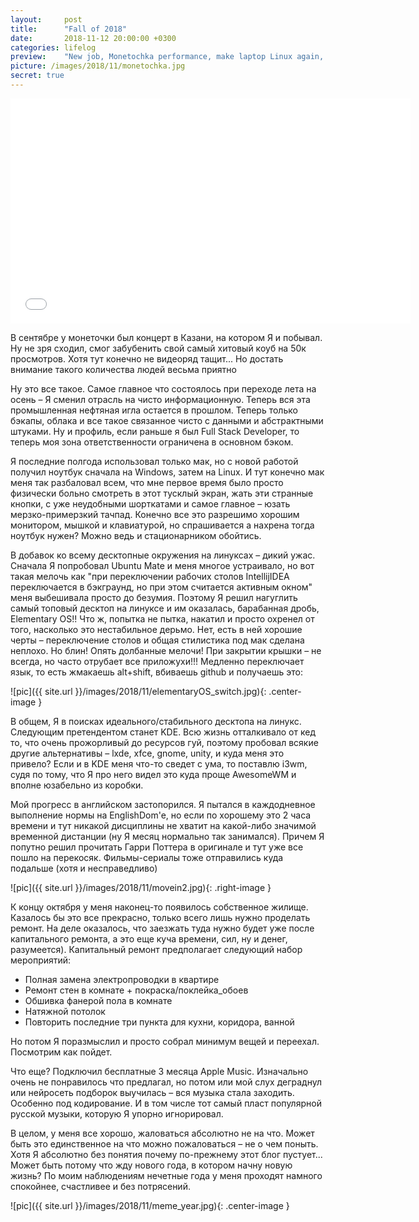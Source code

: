 ```yaml
---
layout:     post
title:      "Fall of 2018"
date:       2018-11-12 20:00:00 +0300
categories: lifelog
preview:    "New job, Monetochka performance, make laptop Linux again, squatters leaving and the next degree of freedom"
picture: /images/2018/11/monetochka.jpg
secret: true
---
```

<style>.some-intend { margin-bottom: 10px; } </style>

<div class="video-wrapper full-container some-intend">
    <iframe src="//coub.com/embed/1fdnil?muted=false&autostart=false&originalSize=false&startWithHD=false" allowfullscreen frameborder="0" width="640" height="360" allow="autoplay" id="goodmood"></iframe>
</div>

В сентябре у монеточки был концерт в Казани, на котором Я и побывал. Ну не зря сходил, смог забубенить свой самый хитовый коуб на 50к просмотров. Хотя тут конечно не видеоряд тащит... Но достать внимание такого количества людей весьма приятно

Ну это все такое. Самое главное что состоялось при переходе лета на осень – Я сменил отрасль на чисто информационную. Теперь вся эта промышленная нефтяная игла остается в прошлом. Теперь только бэкапы, облака и все такое связанное чисто с данными и абстрактными штуками. Ну и профиль, если раньше я был Full Stack Developer, то теперь моя зона ответственности ограничена в основном бэком.

Я последние полгода использовал только мак, но с новой работой получил ноутбук сначала на Windows, затем на Linux. И тут конечно мак меня так разбаловал всем, что мне первое время было просто физически больно смотреть в этот тусклый экран, жать эти странные кнопки, с уже неудобными шорткатами и самое главное – юзать мерзко-примерзкий тачпад. Конечно все это разрешимо хорошим монитором, мышкой и клавиатурой, но спрашивается а нахрена тогда ноутбук нужен? Можно ведь и стационарником обойтись. 

В добавок ко всему десктопные окружения на линуксах – дикий ужас. Сначала Я попробовал Ubuntu Mate и меня многое устраивало, но вот такая мелочь как "при переключении рабочих столов IntellijIDEA переключается в бэкграунд, но при этом считается активным окном" меня выбешивала просто до безумия. Поэтому Я решил нагуглить самый топовый десктоп на линуксе и им оказалась, барабанная дробь, Elementary OS!! Что ж, попытка не пытка, накатил и просто охренел от того, насколько это нестабильное дерьмо. Нет, есть в ней хорошие черты – переключение столов и общая стилистика под мак сделана неплохо. Но блин! Опять долбанные мелочи! При закрытии крышки – не всегда, но часто отрубает все приложухи!!! Медленно переключает язык, то есть жмакаешь alt+shift, вбиваешь github и получаешь это:

![pic]({{ site.url }}/images/2018/11/elementaryOS_switch.jpg){: .center-image }

В общем, Я в поисках идеального/стабильного десктопа на линукс. Следующим претендентом станет KDE. Всю жизнь отталкивало от кед то, что очень прожорливый до ресурсов гуй, поэтому пробовал всякие другие альтернативы – lxde, xfce, gnome, unity, и куда меня это привело? Если и в KDE меня что-то сведет с ума, то поставлю i3wm, судя по тому, что Я про него видел это куда проще AwesomeWM и вполне юзабельно из коробки. 

Мой прогресс в английском застопорился. Я пытался в каждодневное выполнение нормы на EnglishDom'e, но если по хорошему это 2 часа времени и тут никакой дисциплины не хватит на какой-либо значимой временной дистанции (ну Я месяц нормально так занимался). Причем Я попутно решил прочитать Гарри Поттера в оригинале и тут уже все пошло на перекосяк. Фильмы-сериалы тоже отправились куда подальше (хотя и несправедливо)

![pic]({{ site.url }}/images/2018/11/movein2.jpg){: .right-image }

К концу октября у меня наконец-то появилось собственное жилище. Казалось бы это все прекрасно, только всего лишь нужно проделать ремонт. На деле оказалось, что заезжать туда нужно будет уже после капитального ремонта, а это еще куча времени, сил, ну и денег, разумеется). Капитальный ремонт предполагает следующий набор мероприятий:

- Полная замена электропроводки в квартире 
- Ремонт стен в комнате + покраска/поклейка_обоев
- Обшивка фанерой пола в комнате
- Натяжной потолок
- Повторить последние три пункта для кухни, коридора, ванной

Но потом Я поразмыслил и просто собрал минимум вещей и переехал. Посмотрим как пойдет. 

Что еще? Подключил бесплатные 3 месяца Apple Music. Изначально очень не понравилось что предлагал, но потом или мой слух деграднул или нейросеть подборок выучилась – вся музыка стала заходить. Особенно под кодирование. И в том числе тот самый пласт популярной русской музыки, которую Я упорно игнорировал. 

В целом, у меня все хорошо, жаловаться абсолютно не на что. Может быть это единственное на что можно пожаловаться – не о чем поныть. Хотя Я абсолютно без понятия почему по-прежнему этот блог пустует... Может быть потому что жду нового года, в котором начну новую жизнь? По моим наблюдениям нечетные года у меня проходят намного спокойнее, счастливее и без потрясений.

![pic]({{ site.url }}/images/2018/11/meme_year.jpg){: .center-image }